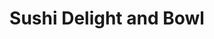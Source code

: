 ---
layout: place
title: "Sushi Delight and Bowl"
permalink: /florida/winter-springs/sushi-delight-and-bowl.html
stateAbbr: FL
stateName: Florida
cityName: Winter Springs
seo:
  name: "Sushi Delight and Bowl"
  type: Restaurant
  links: https://www.sushidelightandbowl.com/
description: "Looking for sushi in Winter Springs, Florida? Check out Sushi Delight and Bowl for a delightful Japanese dining experience. Enjoy a variety of sushi and othe..."
place_id: ChIJ-y3s18Vt54gR2iQNlAgBVgw
photos:
  - name: >-
      places/ChIJ-y3s18Vt54gR2iQNlAgBVgw/photos/AeeoHcKDOHYzBo0-Y4ZkrUYShUZx0NCvBDfY9lkhj5bAQvnfmzzNJk0Cgq2C4Hi2L9P_5SY1GVg7S3Iz4y7RjDAWhT7hbGLD2SnxhdGiLlTjOUlsiR358oShB-Ytx99tpmPUDKKXXRTbSRGWX1J4GGqikRWcvFu5BIh3QnGSg2FEogF_l4Q8xptHouD9FpGTt8G6rVPJG6ChUJFTRNbPw93NGnBJMcQHn_Xz284J7eDD7ers3bl6kxVATOeYrSmYkCUNJkkR_SUZb0QlSDQ8PEXVw47fBm4DJ4OYgDo5O-SH7TM-Bw
    widthPx: 4000
    heightPx: 3000
    authorAttributions:
      - displayName: Sushi Delight and Bowl
        uri: https://maps.google.com/maps/contrib/109401529845702740311
        photoUri: >-
          https://lh3.googleusercontent.com/a-/ALV-UjWM5sz4kB0aSgpi23j7Iz4ALO943OJsa5iX6sG13zgvi_ZA2_s=s100-p-k-no-mo
    flagContentUri: >-
      https://www.google.com/local/imagery/report/?cb_client=maps_api_places.places_api&image_key=!1e10!2sAF1QipMlz5S-hpWyLSb1cN9R1sMkc_sklyJYGuo8sXWv&hl=en-US
    googleMapsUri: >-
      https://www.google.com/maps/place//data=!3m4!1e2!3m2!1sAF1QipMlz5S-hpWyLSb1cN9R1sMkc_sklyJYGuo8sXWv!2e10!4m2!3m1!1s0x88e76dc5d7ec2dfb:0xc560108940d24da
  - name: >-
      places/ChIJ-y3s18Vt54gR2iQNlAgBVgw/photos/AeeoHcJUgCmEdCHVTVNTNj2r7Lq6dPuZP_Wr8PoGkLJt7rg4CFHs91E38rHm-kglDany1GK8qF-mlH0llFdSlBpOCmGh5agWrcgXBDWX6VrueE1Cp5xRv97-Tx5LGLzRPXAyq6m1cKUg7mSEfqGzLJ_WAU_m_mlq72r1BlpdRy4D20F2zghXbuPrNfPIBxOTGsNR9J8Y5sv8srikeFOxz32LCBcOkwfUnA7hzmRbeAQeP5AWMD5OfZpRZC2vTsLNpNhzexGF1VuZZ4gj8iMJFvysukjkDBq8L3NWIRS6jh2GsKbmnxqlEmeats40_e5qJrhhFceTQgcAIlibxLsyR2JFPz1S44PfJXBpmhR9OyRnHzTAWKEp56ET1tfCoRmKg6b9cjfzGThD_oo5ctOXhcAtY5HIYmcTeKwZM0FmcrdOQEmJJg
    widthPx: 3600
    heightPx: 4800
    authorAttributions:
      - displayName: Brooke Chou
        uri: https://maps.google.com/maps/contrib/100946870560116549297
        photoUri: >-
          https://lh3.googleusercontent.com/a/ACg8ocI03UlrJernGz8dBVU4neo7Hbh1XjeVFpJsbdXe8SGowByoXA=s100-p-k-no-mo
    flagContentUri: >-
      https://www.google.com/local/imagery/report/?cb_client=maps_api_places.places_api&image_key=!1e10!2sCIHM0ogKEICAgIDHl53kTw&hl=en-US
    googleMapsUri: >-
      https://www.google.com/maps/place//data=!3m4!1e2!3m2!1sCIHM0ogKEICAgIDHl53kTw!2e10!4m2!3m1!1s0x88e76dc5d7ec2dfb:0xc560108940d24da
  - name: >-
      places/ChIJ-y3s18Vt54gR2iQNlAgBVgw/photos/AeeoHcJlwFyf2coL842AwViDhF9MM8E8MqthYCbefjbjfCeAaZLNUx_TYyczqj4vu0PDEobbLKXpyXXy5zQ86vRFjGs8tgAOT8M9UYzq75vvYSGoxjW9WM2DMI7-aiOT19pGE055onKUtt526tYnSfUqa1xFq4qDe5TmmgbZ8ryDcusCGFta53REbWjIGTNVk6zc2HraqXZJEnIQ1o0mTdpZWZzeJAv0ngH-wO9CbtRNJV1zLOCbrci-hT4TaSUcDbIKow3o7ZB7VjDPmSZpBeJsG6ydAU5UB5yTUHk53SD_L_t5Tqutyt2F8dqe_4Vp_aIZtwnTzGZ3-3Ks3cWo9UgtynLCZKMwqQU7pz2KW0ankTxVWqAMcZ8Dte44Q5S1u2jxTNny7t5vgRr_JucLioJPq8ZQ9yb8CFHjdFGEcM8SE0IbGg
    widthPx: 4032
    heightPx: 3024
    authorAttributions:
      - displayName: ryan t
        uri: https://maps.google.com/maps/contrib/110984309294157686199
        photoUri: >-
          https://lh3.googleusercontent.com/a-/ALV-UjUG37P_w_MULChQASANQyTjdMzurO2QLP8jcZoO7S5cbfDF_oFM=s100-p-k-no-mo
    flagContentUri: >-
      https://www.google.com/local/imagery/report/?cb_client=maps_api_places.places_api&image_key=!1e10!2sCIHM0ogKEICAgIDvuP3lCg&hl=en-US
    googleMapsUri: >-
      https://www.google.com/maps/place//data=!3m4!1e2!3m2!1sCIHM0ogKEICAgIDvuP3lCg!2e10!4m2!3m1!1s0x88e76dc5d7ec2dfb:0xc560108940d24da
  - name: >-
      places/ChIJ-y3s18Vt54gR2iQNlAgBVgw/photos/AeeoHcIoqZ3etd-FHcBeLsOkQwWgBAfHg7SkF3lMfANuhq8NSyqW0rhEfVru-pSo41Pur3Fsu_fUmbXmkKYccNQAdYn1FcGvZcbVTIGDY-D7yYPx2UCa0NWdMyu9D19It-1PVU26wNUldCFyFBiUDiQgPn_5pwDRtDYuVqyoho9__sHaSK8YsLAHukZmtBuAX_gcwibodKyfBVfQh0pLsacgNdIdq7w1ZWkUIkjhN9TixG1j3KXt9pNJmYzVW4qV72vIB36ezXLa8qDaeeXWBOt_-oSUCzbC3aY3kJPF_9y91m5QxK1DOC-Tb8eQEwPx4Rz4qBM9_vBBAPxRRruZIAUGv3aZBafZvUWIblU3bctJ9VuTNurW-VNJqQ9LVlL3HmSBbUS1RRnT_7la1ZAFew3ARDgCupVDxtyK-Qu6DJuRgEnt5w
    widthPx: 4000
    heightPx: 3000
    authorAttributions:
      - displayName: Erika Fiorenza
        uri: https://maps.google.com/maps/contrib/100628045023742491818
        photoUri: >-
          https://lh3.googleusercontent.com/a-/ALV-UjXhRJE4SsAjUYUnv1tUxM6iL1bxnr9vLQBiA02jGmJ87tNh4GxP=s100-p-k-no-mo
    flagContentUri: >-
      https://www.google.com/local/imagery/report/?cb_client=maps_api_places.places_api&image_key=!1e10!2sCIHM0ogKEICAgICX9Im5AQ&hl=en-US
    googleMapsUri: >-
      https://www.google.com/maps/place//data=!3m4!1e2!3m2!1sCIHM0ogKEICAgICX9Im5AQ!2e10!4m2!3m1!1s0x88e76dc5d7ec2dfb:0xc560108940d24da
  - name: >-
      places/ChIJ-y3s18Vt54gR2iQNlAgBVgw/photos/AeeoHcJVskylPoC82Jw-ZUb5qFnfESdHnR_XtXP3E876gmEcKZwThHuDFwVGXS3pjMlUua4UaaybrrAlcaY9tdH3ZHpACRc3W_bzScfwqZeLGDsUwyKcBu9bk3uSgx8d0cu7yvhg4uG00tLTMM_m2XI9dqKdIdhdt8AozcKigFeGlpRUVSMMovmCprqQwYopySgUfB52oyif-k9-dxjNPRkgrwhXkN_b48t1WWfP7JYgzjaGOMnvK3GP3gfJAMkllv2-Gy7W0HXhPyPmapzQMIOQX3hfhH4ikjTiCKor6i-3H48iveK2SjWmfux0r0UxhOaTHhiD7tuKrd_G8ElLDIrpgJHn9Sg-R4o4N0UxFrB6NUeAFt1nbq9smieEOaayfo2yJr1PKvsmyRASMJYJShjUQS6T7ygTLCf8-bCCUCdUQjew6vSD
    widthPx: 4000
    heightPx: 3000
    authorAttributions:
      - displayName: Erika Fiorenza
        uri: https://maps.google.com/maps/contrib/100628045023742491818
        photoUri: >-
          https://lh3.googleusercontent.com/a-/ALV-UjXhRJE4SsAjUYUnv1tUxM6iL1bxnr9vLQBiA02jGmJ87tNh4GxP=s100-p-k-no-mo
    flagContentUri: >-
      https://www.google.com/local/imagery/report/?cb_client=maps_api_places.places_api&image_key=!1e10!2sCIHM0ogKEICAgICX9K2KgAE&hl=en-US
    googleMapsUri: >-
      https://www.google.com/maps/place//data=!3m4!1e2!3m2!1sCIHM0ogKEICAgICX9K2KgAE!2e10!4m2!3m1!1s0x88e76dc5d7ec2dfb:0xc560108940d24da
  - name: >-
      places/ChIJ-y3s18Vt54gR2iQNlAgBVgw/photos/AeeoHcJ7ihlrlddBMV_wqTDTI9COzi11T93C36WxJgfYOlQS_gszjrGQydo1HUCJpMntuvTTDMK7lnYib4msAdUIAegf_UWzKF_bwfjr-3Javizp5wr--ZFvKkTlKh_7htBRzTRbzzssD09CZcpDJ_hn6HILWtwIwfTKGywn0tq9sbhp9dAmtHVg5sYDYZqZn9-0e7ouY9iP3MWzWw9ri_ECej_xl3mAwLS5aEUXb9nltnzfKDV8J6CJkaRVNIRyMQEsNYS11hLXfsm35_t16SgGgaJ54bsAvIIBAW4N4HpKiTSQToFRkAyKTHA4GlsvHAD-19Bt3T13RMMSaYxR9OYAJkawK4JCh2YVHLj0OcazxYkwELmT92R9POL1QJlAmc2Tu4-xefGiDGa2o8MHJA5xuiqFWJrL5EszcHN-N-A0vPU64chC
    widthPx: 4800
    heightPx: 3600
    authorAttributions:
      - displayName: Steve McWilliams
        uri: https://maps.google.com/maps/contrib/113117221357512167358
        photoUri: >-
          https://lh3.googleusercontent.com/a-/ALV-UjVv-O2eP4woW9oDTNuUJ9TdEQnrE56GyW4ajoTD1VtW1Q1u60rbiA=s100-p-k-no-mo
    flagContentUri: >-
      https://www.google.com/local/imagery/report/?cb_client=maps_api_places.places_api&image_key=!1e10!2sCIHM0ogKEICAgIC_i7qc6AE&hl=en-US
    googleMapsUri: >-
      https://www.google.com/maps/place//data=!3m4!1e2!3m2!1sCIHM0ogKEICAgIC_i7qc6AE!2e10!4m2!3m1!1s0x88e76dc5d7ec2dfb:0xc560108940d24da
  - name: >-
      places/ChIJ-y3s18Vt54gR2iQNlAgBVgw/photos/AeeoHcKxqYa7G7NwP-xv1tnMrRFgQzd9ifhf9cxa7gqhxFbFKIzgb_IiYB9SpxmIT7b_hmspKURpMFnE7vTmEcAXZq6cM9uDv3pdOvOBvikxapyxz35HcFaycfIajYfKn2gEE-6G6_8i4_wdg3rpn-iiC95KzovWpqRpy-CXUIyn4HbPvsitZSo3X1wNiEpapg95CfLX5r2izv28mJCs4kOvhhszqoybmxKTXrNHzHnENifGYMx5aiRjuYDaBszNFz2TZmWuibJEkYLjX_kN3uRLUV57Dj8_cx0DeVCqNM0t-AlpzUsWsHefKVBpdytm4lUIozkXv6Pcedx9m3sHec6FxrJeZ3z9xJCj3JkIAppOqRJ2g7kaja7y42p2JY8gLcgp6LuZsmj4JmlZSuULZmjxDlXCTbMywSyNqvkYxvzJ_ixmhNk
    widthPx: 3024
    heightPx: 4032
    authorAttributions:
      - displayName: Alexander Johnson
        uri: https://maps.google.com/maps/contrib/100617391153217228320
        photoUri: >-
          https://lh3.googleusercontent.com/a/ACg8ocLjiHmwvkKJMSWNIAAHlbY31hJpM6NTuNKJvrAHLLcnay_wqQ=s100-p-k-no-mo
    flagContentUri: >-
      https://www.google.com/local/imagery/report/?cb_client=maps_api_places.places_api&image_key=!1e10!2sCIHM0ogKEICAgICH2POt5QE&hl=en-US
    googleMapsUri: >-
      https://www.google.com/maps/place//data=!3m4!1e2!3m2!1sCIHM0ogKEICAgICH2POt5QE!2e10!4m2!3m1!1s0x88e76dc5d7ec2dfb:0xc560108940d24da
  - name: >-
      places/ChIJ-y3s18Vt54gR2iQNlAgBVgw/photos/AeeoHcLuP8nkCCZ7OH5V7lUuq9YQXSHnq9L9PXZhXV3G2A_MQ4CJOV-Vt0nBQEC9aOzoq-NumKciIHkb_4hWAofiQhJIujmUAl-Vxi39i1CZcWEmcK62MFCs5JZYXxJZzVn3z5m2_gM-C8HonwL7e4jgtCqnoaLV8w-DXaapciD1YK5lhTeihcxqms7SPhF85yum8cRKO6V0_V36nTv2de4cECkZZ2xMw4nVvsKSznMZul9sQ7HVlvwFRafLOplV7HNxEQBAXtnutztzs-INW7A1a0tP6mf9VLXfc2M7dxQq5yUozrZpCN2T_5lj3gY8N5xvBxLewzWfofaGDrT5JojslPppJD62EsRfkUWQp--DOUkesNJ9WEnqascFwUzaXD4Oq32FCWGyIwwYnxrRaFRhgL6RwlbNzuU9Rctk_soa6t0
    widthPx: 4032
    heightPx: 3024
    authorAttributions:
      - displayName: Siripong Rojanasthien
        uri: https://maps.google.com/maps/contrib/104684089836617181205
        photoUri: >-
          https://lh3.googleusercontent.com/a-/ALV-UjXXDl25k0dqF8TfPHFq4WFqN_cRQ2OI_0-MrKt3wVz-pFbKHenH3A=s100-p-k-no-mo
    flagContentUri: >-
      https://www.google.com/local/imagery/report/?cb_client=maps_api_places.places_api&image_key=!1e10!2sCIHM0ogKEICAgICnoKGkQQ&hl=en-US
    googleMapsUri: >-
      https://www.google.com/maps/place//data=!3m4!1e2!3m2!1sCIHM0ogKEICAgICnoKGkQQ!2e10!4m2!3m1!1s0x88e76dc5d7ec2dfb:0xc560108940d24da
  - name: >-
      places/ChIJ-y3s18Vt54gR2iQNlAgBVgw/photos/AeeoHcKLa0_c8VKMrXj9j84Wx3WVZAjSYQ3qmWz1-st9424mdpVLml7G4CugRrb421D7y1pHwlOhZ_BB52Iikles6KexDr-xmFt70MAFTnHy5xij81wqf_Ht1WuiWnMIPP-k0QYneoqcNJzjMzOw4Ygi99rXV4lb7hHtvxXTrq71_3jEQ1GGXyuGoWzjZ3xE8TKYPzZ2tHOHu_yDkNjU7xy-hpMIB5QmPI6nFBBcI9KKs0Sq7CzEbZuemd4JFeaedx43H4kqTkSP__WHoe81OSJ-6xWfziY16qsZyARFxJLah3XKxy5iwzbqiPA4GBCUFtGYukwexGaw_4NvEo8vGyRT_10I6Cr0QfVSikm3KgVuIpDsQN_TcIXrLgqVXPEKKi6Jg50SxrSCOcJBQCzA01ERcx2DwsofkT9fT-IkwGDMqqo7FFc
    widthPx: 3000
    heightPx: 4000
    authorAttributions:
      - displayName: Erika Fiorenza
        uri: https://maps.google.com/maps/contrib/100628045023742491818
        photoUri: >-
          https://lh3.googleusercontent.com/a-/ALV-UjXhRJE4SsAjUYUnv1tUxM6iL1bxnr9vLQBiA02jGmJ87tNh4GxP=s100-p-k-no-mo
    flagContentUri: >-
      https://www.google.com/local/imagery/report/?cb_client=maps_api_places.places_api&image_key=!1e10!2sCIHM0ogKEICAgICX9LGl3AE&hl=en-US
    googleMapsUri: >-
      https://www.google.com/maps/place//data=!3m4!1e2!3m2!1sCIHM0ogKEICAgICX9LGl3AE!2e10!4m2!3m1!1s0x88e76dc5d7ec2dfb:0xc560108940d24da
  - name: >-
      places/ChIJ-y3s18Vt54gR2iQNlAgBVgw/photos/AeeoHcKsRCoJwRQwh46mLne8PXU67On5M8Y6A4Bh60E7d-Wbm2zkSIdUlTohrmAJbNylXWNv0fvMTtCZTfkaqARoHaq6Uk892bv2o-JpT8ipb4kTVyZb1eB3cuRADDeI62qTDTSHjuSHRE3yCtCeKEl5QnBJhgdzNLKU3o57lZ4N0X2F6hODCaac1M_oQYWk2JsKRXuQfgxZ7unxQrnxTRtOUBZEBqM1W4nnrxeX84Q8C_duoL-NDw6q8Bl98VnLWKB6zy3xUWxRKPgX6CxtpnMhENXyaYKRsjYaALqTg901EmnbdDySUK4j-u8Lf4TIJmvt74Vu9NnUQ0fSwcED2pkmNARlvw5rl0T4bl316NOplM-riOImMy-SZ6RK0vABs66NfuQkd6P_5WRJIlbB-7n3zKxhFgHSPbTAjw-GNSlTIjNSU-w
    widthPx: 4032
    heightPx: 3024
    authorAttributions:
      - displayName: Jane Vergarra
        uri: https://maps.google.com/maps/contrib/101804496700341868234
        photoUri: >-
          https://lh3.googleusercontent.com/a/ACg8ocINa21UY6jwgltGvk6XJcBbgbcqniIaoaVKp55rIqqsPlMxEg=s100-p-k-no-mo
    flagContentUri: >-
      https://www.google.com/local/imagery/report/?cb_client=maps_api_places.places_api&image_key=!1e10!2sCIHM0ogKEICAgIC3o5Gz9wE&hl=en-US
    googleMapsUri: >-
      https://www.google.com/maps/place//data=!3m4!1e2!3m2!1sCIHM0ogKEICAgIC3o5Gz9wE!2e10!4m2!3m1!1s0x88e76dc5d7ec2dfb:0xc560108940d24da
address: 1172 Tree Swallow Dr, Winter Springs, FL 32708, USA
street: 1172 Tree Swallow Dr
city: Winter Springs
state: FL
zip: '32708'
country: USA
neighborhood: null
latitude: '28.699387'
longitude: '-81.263110'
accessibility_options:
  wheelchairAccessibleParking: true
  wheelchairAccessibleEntrance: true
  wheelchairAccessibleSeating: true
business_status: OPERATIONAL
name: Sushi Delight and Bowl
google_maps_links:
  directionsUri: >-
    https://www.google.com/maps/dir//''/data=!4m7!4m6!1m1!4e2!1m2!1m1!1s0x88e76dc5d7ec2dfb:0xc560108940d24da!3e0
  placeUri: https://maps.google.com/?cid=888899112807507162
  writeAReviewUri: >-
    https://www.google.com/maps/place//data=!4m3!3m2!1s0x88e76dc5d7ec2dfb:0xc560108940d24da!12e1
  reviewsUri: >-
    https://www.google.com/maps/place//data=!4m4!3m3!1s0x88e76dc5d7ec2dfb:0xc560108940d24da!9m1!1b1
  photosUri: >-
    https://www.google.com/maps/place//data=!4m3!3m2!1s0x88e76dc5d7ec2dfb:0xc560108940d24da!10e5
primary_type: Restaurant
opening_hours:
  regular: null
  current: null
secondary_opening_hours:
  regular:
    weekdayDescriptions: null
    type: null
  current:
    weekdayDescriptions: null
    type: null
phone: (407) 542-0104
price_level: PRICE_LEVEL_MODERATE
price_range: $10 &ndash; $20
rating: '4.9'
rating_count: 83
website: https://www.sushidelightandbowl.com/
reviews: null
parking_options: null
payment_options: null
allow_dogs: null
curbside_pickup: null
delivery: null
dine_in: null
good_for_children: null
good_for_groups: null
good_for_sports: null
live_music: null
menu_for_children: null
outdoor_seating: null
reservable: null
restroom: null
serves_beer: null
serves_breakfast: null
serves_brunch: null
serves_cocktails: null
serves_coffee: null
serves_dinner: null
serves_dessert: null
serves_lunch: null
serves_vegetarian_food: null
serves_wine: null
takeout: null
summary: null

---